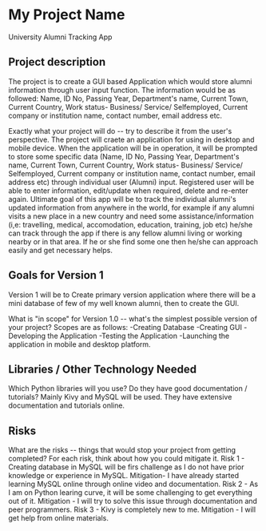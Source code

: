 
# My Project Name
University Alumni Tracking App

## Project description
The project is to create a GUI based Application which would store alumni information through user input function. 
The information would be as followed: Name, ID No, Passing Year, Department's name, Current Town, Current Country, 
Work status- Business/ Service/ Selfemployed, Current company or institution name, contact number, email address etc.

Exactly what your project will do -- try to describe it from the user's perspective.
The project will craete an application for using in desktop and mobile device. 
When the application will be in operation, it  will be prompted to store some specific 
data (Name, ID No, Passing Year, Department's name, Current Town, Current Country, 
Work status- Business/ Service/ Selfemployed, Current company or institution name, 
contact number, email address etc) through individual user (Alumni) input. 
Registered user will be able to enter information, edit/update when required, delete and re-enter again.
Ultimate goal of this app will be to track the individual alumni's updated information from anywhere in the world, 
for example if any alumni visits a new place in a new country and need some assistance/information (i,e: travelling, 
medical, accomodation, education, training, job etc) he/she can track through the app if there is any 
fellow alumni living or working nearby or in that area. 
If he or she find some one then he/she can approach easily and get necessary helps. 

## Goals for Version 1
Version 1 will be to Create primary version application where there will be a mini database of few of my well known alumni, then to create the GUI.

What is "in scope" for Version 1.0 -- what's the simplest possible version of your project?
Scopes are as follows:
 -Creating Database
 -Creating GUI
 -Developing the Application
 -Testing the Application
 -Launching the application in mobile and desktop platform.

## Libraries / Other Technology Needed

Which Python libraries will you use? Do they have good documentation / tutorials?
Mainly Kivy and MySQL will be used. They have extensive documentation and tutorials online. 

## Risks

What are the risks -- things that would stop your project from getting completed? For each risk, think about how you could mitigate it.
Risk 1 - Creating database in MySQL will be firs challenge as I do not have prior knowledge or experience in MySQL. 
   Mitigation- I have already started learning MySQL online through online video and documentation.
Risk 2 - As I am on Python learing curve, it will be some challenging to get everything out of it.
   Mitigation - I will try to solve this issue through documentation and peer programmers.
Risk 3 - Kivy is completely new to me.
   Mitigation - I will get help from online materials.
   
   
